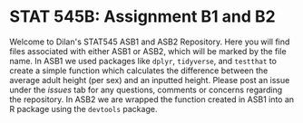 # STAT 545B: Assignment B1 and B2 
 
Welcome to Dilan's STAT545 ASB1 and ASB2 Repository. Here you will find files associated with either ASB1 or ASB2, which will be marked by the file name. In ASB1 we used packages like `dplyr`, `tidyverse`, and `testthat` to create a simple function which calculates the difference between the average adult height (per sex) and an inputted height. Please post an issue under the *issues* tab for any questions, comments or concerns regarding the repository. 
In ASB2 we are wrapped the function created in ASB1 into an R package using the `devtools` package. 
